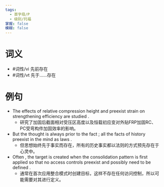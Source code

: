 ```yaml
---
tags:
  - 首字母/P
  - 级别/托福
掌握: false
模糊: false
---
```

# 词义
- #词性/vi  先前存在
- #词性/vt  先于……存在
# 例句
- The effects of relative compression height and preexist strain on strengthening efficiency are studied .
	- 研究了加固后截面相对受压区高度以及恒载初应变对外贴FRP加固RC、PC受弯构件加固效率的影响。
- But the thought is always prior to the fact ; all the facts of history preexist in the mind as laws .
	- 但思想始终先于事实而存在，所有的历史事实都以法则的方式预先存在于心灵中。
- Often , the target is created when the consolidation pattern is first applied so that no access controls preexist and possibly need to be defined .
	- 通常在首次应用整合模式时创建目标，这样不存在任何访问控制，所以可能需要对其进行定义。
